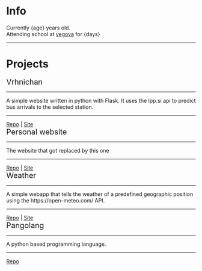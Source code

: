 # Info
Currently {age} years old. <br>
Attending school at <a href="https://www.vegova.si/">vegova</a> for {days}

<hr>

# Projects
<div class="project">
    <span style="color: var(--green); font-size: 20px;">Vrhnichan</span><hr>
    A simple website written in python with Flask. It uses the lpp.si api to predict bus arrivals to the selected station. <hr>
    <a href="https://github.com/JuRxY/vrhnichan">Repo</a> | <a href="https://replit.com/@JureGrcar/vrhnichan/">Site</a>
</div>

<div class="project">
    <span style="color: var(--green); font-size: 20px;">Personal website</span><hr>
    The website that got replaced by this one<hr>
    <a href="https://github.com/JuRxY/personal">Repo</a> | <a href="http://jure.ugo.si/">Site</a>
</div>

<div class="project">
    <span style="color: var(--green); font-size: 20px;">Weather</span><hr>
    A simple webapp that tells the weather of a predefined geographic position using the https://open-meteo.com/ API.<hr>
    <a href="https://github.com/JuRxY/weather">Repo</a> | <a href="https://jurxy.github.io/weather/">Site</a>
</div>

<div class="project">
    <span style="color: var(--green); font-size: 20px;">Pangolang</span><hr>
    A python based programming language.<hr>
    <a href="https://github.com/JuRxY/pangoalng">Repo</a>
</div>